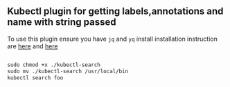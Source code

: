 ## Kubectl plugin for getting labels,annotations and name with string passed

To use this plugin ensure you have ```jq``` and ```yq``` install 
installation instruction are [here](https://stedolan.github.io/jq/download/) and [here](https://mikefarah.gitbook.io/yq/)

``` markdown

sudo chmod +x ./kubectl-search
sudo mv ./kubectl-search /usr/local/bin
kubectl search foo

```

